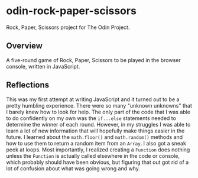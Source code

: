 # odin-rock-paper-scissors

Rock, Paper, Scissors project for The Odin Project.

## Overview

A five-round game of Rock, Paper, Scissors to be played in the
browser console, written in JavaScript.

## Reflections

This was my first attempt at writing JavaScript and it turned out to
be a pretty humbling experience. There were so many "unknown
unknowns" that I barely knew how to look for help. The only part of
the code that I was able to do confidently on my own was the
`if...else` statements needed to determine the winner of each round.
However, in my struggles I was able to learn a lot of new information
that will hopefully make things easier in the future. I learned about
the `math.floor()` and `math.random()` methods and how to use them to
return a random item from an `Array`. I also got a sneak peek at
loops. Most importantly, I realized creating a `Function` does
nothing unless the `Function` is actually called elsewhere in the
code or console, which probably should have been obvious, but
figuring that out got rid of a lot of confusion about what was going
wrong and why.
